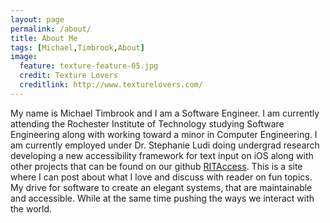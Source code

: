 ```yaml
---
layout: page
permalink: /about/
title: About Me
tags: [Michael,Timbrook,About]
image:
  feature: texture-feature-05.jpg
  credit: Texture Lovers
  creditlink: http://www.texturelovers.com/
---
```

My name is Michael Timbrook and I am a Software Engineer. I am currently attending the Rochester Institute of Technology studying Software Engineering along with working toward a minor in Computer Engineering. I am currently employed under Dr. Stephanie Ludi doing undergrad research developing a new accessibility framework for text input on iOS along with other projects that can be found on our github [RITAccess](https://github.com/ritaccess). This is a site where I can post about what I love and discuss with reader on fun topics. My drive for software to create an elegant systems, that are maintainable and accessible. While at the same time pushing the ways we interact with the world.